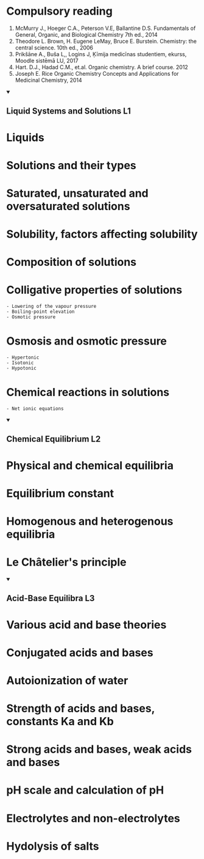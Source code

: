 # Compulsory reading 

1) McMurry J., Hoeger C.A., Peterson V.E, Ballantine D.S. Fundamentals of General, Organic, and Biological Chemistry 7th ed., 2014 
2) Theodore L. Brown, H. Eugene LeMay, Bruce E. Burstein. Chemistry: the central science. 10th ed., 2006 
3) Prikšāne A., Buša L,, Logins J, Ķīmija medicīnas studentiem, ekurss, Moodle sistēmā LU, 2017 
4) Hart. D.J., Hadad C.M., et.al. Organic chemistry. A brief course. 2012 
5) Joseph E. Rice Organic Chemistry Concepts and Applications for Medicinal Chemistry, 2014


<details id=2 open>
<summary><h2> Liquid Systems and Solutions L1  </h2></summary>

  # Liquids
  # Solutions and their types
  # Saturated, unsaturated and oversaturated solutions 
  # Solubility, factors affecting solubility 
  # Composition of solutions 
  # Colligative properties of solutions
    - Lowering of the vapour pressure
    - Boiling-point elevation
    - Osmotic pressure 
  # Osmosis and osmotic pressure
    - Hypertonic
    - Isotonic
    - Hypotonic
  # Chemical reactions in solutions
    - Net ionic equations 

</details>

<details id=2 open>
<summary><h2> Chemical Equilibrium L2 </h2></summary>

  # Physical and chemical equilibria 
  # Equilibrium constant 
  # Homogenous and heterogenous equilibria 
  # Le Châtelier's principle 
  
</details>

<details id=2 open>
<summary><h2> Acid-Base Equilibra L3  </h2></summary>
  
  # Various acid and base theories 
  # Conjugated acids and bases 
  # Autoionization of water 
  # Strength of acids and bases, constants Ka and Kb 
  # Strong acids and bases, weak acids and bases 
  # pH scale and calculation of pH 
  # Electrolytes and non-electrolytes 
  # Hydolysis of salts 
</details>

